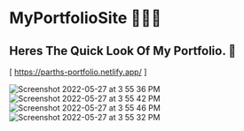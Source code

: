 # MyPortfolioSite 🧑🏻‍🎓
## Heres The Quick Look Of My Portfolio. 👀

[ https://parths-portfolio.netlify.app/ ]


![Screenshot 2022-05-27 at 3 55 36 PM](https://user-images.githubusercontent.com/101855753/170682303-ac9c167b-0cc7-40c8-b73a-3b8d82287d4d.png)
![Screenshot 2022-05-27 at 3 55 42 PM](https://user-images.githubusercontent.com/101855753/170682324-d58675de-73fd-4b01-8968-efaa3885b588.png)
![Screenshot 2022-05-27 at 3 55 46 PM](https://user-images.githubusercontent.com/101855753/170682340-e07ce8f3-7895-4a85-98ec-45ea51b97919.png)
![Screenshot 2022-05-27 at 3 55 32 PM](https://user-images.githubusercontent.com/101855753/170682366-4cd6a19f-349c-4147-ab3d-0104df25e60e.png)


